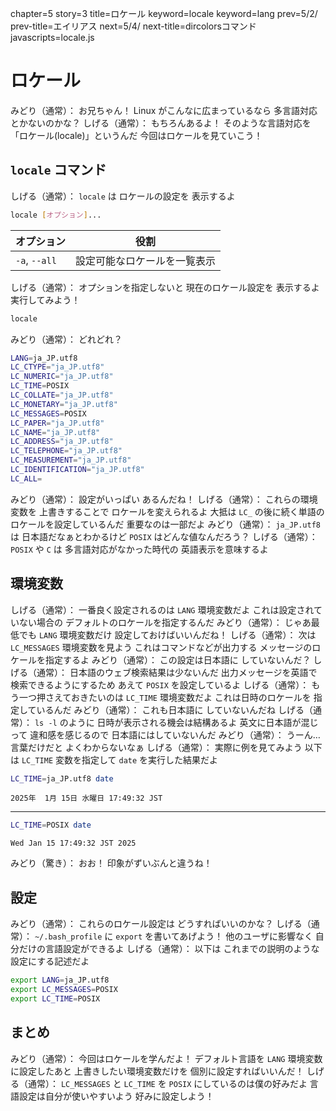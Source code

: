 chapter=5
story=3
title=ロケール
keyword=locale
keyword=lang
prev=5/2/
prev-title=エイリアス
next=5/4/
next-title=dircolorsコマンド
javascripts=locale.js

# ロケール

みどり（通常）：
  お兄ちゃん！
  Linux がこんなに広まっているなら
  多言語対応とかないのかな？
しげる（通常）：
  もちろんあるよ！
  そのような言語対応を
  「ロケール(locale)」というんだ
  今回はロケールを見ていこう！

## `locale` コマンド

しげる（通常）：
  `locale` は
  ロケールの設定を
  表示するよ

```bash
locale [オプション]...
```

オプション    | 役割
------------- | ----
`-a`, `--all` | 設定可能なロケールを一覧表示

しげる（通常）：
  オプションを指定しないと
  現在のロケール設定を
  表示するよ
  実行してみよう！

```bash
locale
```

みどり（通常）：
  どれどれ？

```bash
LANG=ja_JP.utf8
LC_CTYPE="ja_JP.utf8"
LC_NUMERIC="ja_JP.utf8"
LC_TIME=POSIX
LC_COLLATE="ja_JP.utf8"
LC_MONETARY="ja_JP.utf8"
LC_MESSAGES=POSIX
LC_PAPER="ja_JP.utf8"
LC_NAME="ja_JP.utf8"
LC_ADDRESS="ja_JP.utf8"
LC_TELEPHONE="ja_JP.utf8"
LC_MEASUREMENT="ja_JP.utf8"
LC_IDENTIFICATION="ja_JP.utf8"
LC_ALL=
```

みどり（通常）：
  設定がいっぱい
  あるんだね！
しげる（通常）：
  これらの環境変数を
  上書きすることで
  ロケールを変えられるよ
  大抵は `LC_` の後に続く単語の
  ロケールを設定しているんだ
  重要なのは一部だよ
みどり（通常）：
  `ja_JP.utf8` は
  日本語だなぁとわかるけど
  `POSIX` はどんな値なんだろう？
しげる（通常）：
  `POSIX` や `C` は
  多言語対応がなかった時代の
  英語表示を意味するよ

## 環境変数

しげる（通常）：
  一番良く設定されるのは
  `LANG` 環境変数だよ
  これは設定されていない場合の
  デフォルトのロケールを指定するんだ
みどり（通常）：
  じゃあ最低でも
  `LANG` 環境変数だけ
  設定しておけばいいんだね！
しげる（通常）：
  次は `LC_MESSAGES` 環境変数を見よう
  これはコマンドなどが出力する
  メッセージのロケールを指定するよ
みどり（通常）：
  この設定は日本語に
  していないんだ？
しげる（通常）：
  日本語のウェブ検索結果は少ないんだ
  出力メッセージを英語で
  検索できるようにするため
  あえて `POSIX` を設定しているよ
しげる（通常）：
  もう一つ押さえておきたいのは
  `LC_TIME` 環境変数だよ
  これは日時のロケールを
  指定しているんだ
みどり（通常）：
  これも日本語に
  していないんだね
しげる（通常）：
  `ls -l` のように
  日時が表示される機会は結構あるよ
  英文に日本語が混じって
  違和感を感じるので
  日本語にはしていないんだ
みどり（通常）：
  うーん…
  言葉だけだと
  よくわからないなぁ
しげる（通常）：
  実際に例を見てみよう
  以下は `LC_TIME` 変数を指定して
  `date` を実行した結果だよ

```bash
LC_TIME=ja_JP.utf8 date
```

```console ja-date
2025年  1月 15日 水曜日 17:49:32 JST
```

---

```bash
LC_TIME=POSIX date
```

```console date
Wed Jan 15 17:49:32 JST 2025
```

みどり（驚き）：
  おお！
  印象がずいぶんと違うね！

## 設定

みどり（通常）：
  これらのロケール設定は
  どうすればいいのかな？
しげる（通常）：
  `~/.bash_profile` に
  `export` を書いてあげよう！
  他のユーザに影響なく
  自分だけの言語設定ができるよ
しげる（通常）：
  以下は
  これまでの説明のような
  設定にする記述だよ

```bash
export LANG=ja_JP.utf8
export LC_MESSAGES=POSIX
export LC_TIME=POSIX
```

## まとめ

みどり（通常）：
  今回はロケールを学んだよ！
  デフォルト言語を
  `LANG` 環境変数に設定したあと
  上書きしたい環境変数だけを
  個別に設定すればいいんだ！
しげる（通常）：
  `LC_MESSAGES` と `LC_TIME` を
  `POSIX` にしているのは僕の好みだよ
  言語設定は自分が使いやすいよう
  好みに設定しよう！

